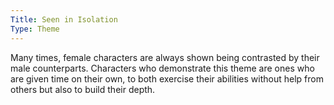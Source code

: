 ```yaml
---
Title: Seen in Isolation
Type: Theme
---
```


Many times, female characters are always shown being contrasted by their male counterparts. Characters who demonstrate this theme are ones who are given time on their own, to both exercise their abilities without help from others but also to build their depth.
